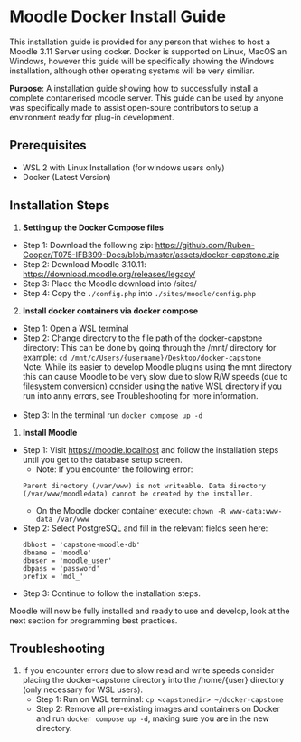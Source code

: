 # Moodle Docker Install Guide

This installation guide is provided for any person that wishes to host a Moodle 3.11 Server using docker. Docker is supported on Linux, MacOS an Windows, however this guide will be specifically showing the Windows installation, although other operating systems will be very similiar. 


**Purpose**: A installation guide showing how to successfully install a complete contanerised moodle server. This guide can be used by anyone was specifically made to assist open-soure contributors to setup a environment ready for plug-in development. 

## Prerequisites
- WSL 2 with Linux Installation (for windows users only) 
- Docker (Latest Version)

## Installation Steps
1. **Setting up the Docker Compose files**
- Step 1: Download the following zip: https://github.com/Ruben-Cooper/T075-IFB399-Docs/blob/master/assets/docker-capstone.zip
- Step 2: Download Moodle 3.10.11: https://download.moodle.org/releases/legacy/
- Step 3: Place the Moodle download into /sites/
- Step 4: Copy the `./config.php` into `./sites/moodle/config.php`

2. **Install docker containers via docker compose**
- Step 1: Open a WSL terminal 
- Step 2: Change directory to the file path of the docker-capstone directory: 
  This can be done by going through the /mnt/ directory for example:
  ```cd /mnt/c/Users/{username}/Desktop/docker-capstone```<br>
  Note: While its easier to develop Moodle plugins using the mnt directory this can cause Moodle to be very slow due to slow R/W speeds (due to filesystem conversion) consider using the native WSL directory if you run into anny errors, see Troubleshooting for more information.<br><br>
- Step 3: In the terminal run ```docker compose up -d```

1. **Install Moodle**
- Step 1: Visit https://moodle.localhost and follow the installation steps until you get to the database setup screen.
  - Note: If you encounter the following error: 
   ```
   Parent directory (/var/www) is not writeable. Data directory (/var/www/moodledata) cannot be created by the installer. 
    ```
   - On the Moodle docker container execute: ```chown -R www-data:www-data /var/www```
- Step 2: Select PostgreSQL and fill in the relevant fields seen here:
    ```
    dbhost = 'capstone-moodle-db'
    dbname = 'moodle'
    dbuser = 'moodle_user'
    dbpass = 'password'
    prefix = 'mdl_'
    ```
- Step 3: Continue to follow the installation steps.

Moodle will now be fully installed and ready to use and develop, look at the next section for programming best practices. 


## Troubleshooting

1. If you encounter errors due to slow read and write speeds consider placing the docker-capstone directory into the /home/{user} directory (only necessary for WSL users). 
   - Step 1: Run on WSL terminal: ```cp <capstonedir> ~/docker-capstone ```
   - Step 2: Remove all pre-existing images and containers on Docker and run ```docker compose up -d```, making sure you are in the new directory. 
